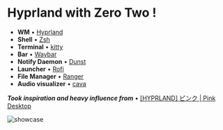 # Hyprland with Zero Two !

- **WM** • [Hyprland](https://github.com/hyprwm/Hyprland)
- **Shell** • [Zsh](https://www.zsh.org)
- **Terminal** • [kitty](https://github.com/kovidgoyal/kitty) 
- **Bar** • [Waybar](https://aur.archlinux.org/packages/waybar-hyprland-git)
- **Notify Daemon** • [Dunst](https://github.com/dunst-project/dunst) 
- **Launcher** • [Rofi](https://github.com/davatorium/rofi) 
- **File Manager** • [Ranger](https://github.com/ranger/ranger)
- **Audio visualizer** • [cava](https://github.com/karlstav/cava)

***Took inspiration and heavy influence from*** • [[HYPRLAND] ピンク | Pink Desktop](https://www.reddit.com/r/unixporn/comments/1479eqh/hyprland_%E3%83%94%E3%83%B3%E3%82%AF_pink_desktop/)

![showcase](/screenshot/output.png)

